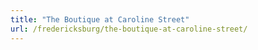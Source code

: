 ```yaml
---
title: "The Boutique at Caroline Street"
url: /fredericksburg/the-boutique-at-caroline-street/
---
```

